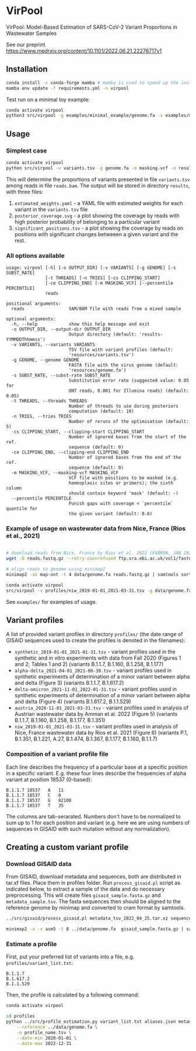 # VirPool

VirPool: Model-Based Estimation of SARS-CoV-2 Variant Proportions in Wastewater Samples

See our preprint https://www.medrxiv.org/content/10.1101/2022.06.21.22276717v1


## Installation

```bash
conda install -c conda-forge mamba # mamba is used to speed up the installation
mamba env update -f requirements.yml -n virpool
```

Test run on a minimal toy example:
```bash
conda activate virpool
python3 src/virpool -g examples/minimal_example/genome.fa -v examples/minimal_example/variants.tsv examples/minimal_example/reads.sam
```

## Usage

### Simplest case

```bash
conda activate virpool
python src/virpool -v variants.tsv -g genome.fa -m masking.vcf -o results reads.bam
```

This will determine the proportions of variants presented in file `variants.tsv` among reads in file `reads.bam`.
The output will be stored in directory `results`, with three files:

1. `estimated_weights.yaml` - a YAML file with estimated weights for each variant in the
   `variants.tsv` file
2. `posterior_coverage.svg` - a plot showing the coverage by reads with high posterior probability
   of belonging to a particular variant
3. `significant_positions.tsv` - a plot showing the coverage by reads on positions with significant
   changes betweeen a given variant and the rest.


### All options available

```
usage: virpool [-h] [-o OUTPUT_DIR] [-v VARIANTS] [-g GENOME] [-s SUBST_RATE]
               [-t THREADS] [-n TRIES] [-cs CLIPPING_START]
               [-ce CLIPPING_END] [-m MASKING_VCF] [--percentile PERCENTILE]
               reads

positional arguments:
  reads                 SAM/BAM file with reads from a mixed sample

optional arguments:
  -h, --help            show this help message and exit
  -o OUTPUT_DIR, --output-dir OUTPUT_DIR
                        Output directory (default: 'results-YYMMDDThhmmss')
  -v VARIANTS, --variants VARIANTS
                        TSV file with variant profiles (default:
                        'resources/variants.tsv')
  -g GENOME, --genome GENOME
                        FASTA file with the virus genome (default:
                        'resources/genome.fa')
  -s SUBST_RATE, --subst-rate SUBST_RATE
                        Substitution error rate (suggested value: 0.05 for
                        ONT reads, 0.001 for Illumina reads) (default: 0.05)
  -t THREADS, --threads THREADS
                        Number of threads to use during posteriors
                        computation (default: 10)
  -n TRIES, --tries TRIES
                        Number of reruns of the optimisation (default: 5)
  -cs CLIPPING_START, --clipping-start CLIPPING_START
                        Number of ignored bases from the start of the ref.
                        sequence (default: 0)
  -ce CLIPPING_END, --clipping-end CLIPPING_END
                        Number of ignored bases from the end of the ref.
                        sequence (default: 0)
  -m MASKING_VCF, --masking-vcf MASKING_VCF
                        VCF file with positions to be masked (e.g.
                        homeoplasic sites or primers); the sixth column
                        should contain keyword 'mask' (default: -)
  --percentile PERCENTILE
                        Punish gaps with coverage < `percentile` quantile for
                        the given variant (default: 0.0)

```

### Example of usage on wastewater data from Nice, France (Rios et al., 2021)

```bash

# download reads from Nice, France by Rios et al. 2021 (FABRON, JAN 2021)
wget -O reads.fastq.gz --retry-connrefused ftp.sra.ebi.ac.uk/vol1/fastq/SRR152/052/SRR15275952/SRR15275952_1.fastq.gz

# align reads to genome using minimap2
minimap2 -ax map-ont -t 4 data/genome.fa reads.fastq.gz | samtools sort -o reads.bam

conda activate virpool
src/virpool -v profiles/niw_2019-01-01_2021-03-31.tsv -g data/genome.fa -m data/ont-short.masking.vcf reads.bam
```


See `examples/` for examples of usage.

## Variant profiles

A list of provided variant profiles in directory `profiles/` (the date range of GISAID sequences used to create the profiles is denoted in the filenames):

- `synthetic_2019-01-01_2021-01-31.tsv` - variant profiles used in the synthetic and in vitro experiments with data from Fall 2020 (Figures 1 and 2; Tables 1 and 2) (variants B.1.1.7, B.1.160, B.1.258, B.1.177)
- `alpha-delta_2021-04-01_2021-06-30.tsv` - variant profiles used in synthetic experiments of determination of a minor variant between alpha and delta (Figure 3) (variants B.1.1.7, B.1.617.2)
- `delta-omicron_2021-11-01_2022-01-31.tsv` - variant profiles used in synthetic experiments of determination of a minor variant between alpha and delta (Figure 4) (variants B.1.617.2, B.1.1.529)
- `austria_2020-11-01_2021-03-31.tsv` - variant profiles used in analysis of Austrian wastewater data by Amman et al. 2022 (Figure 5) (variants B.1.1.7, B.1.160, B.1.258, B.1.177, B.1.351)
- `niw_2019-01-01_2021-03-31.tsv` - variant profiles used in analysis of Nice, France wastewater data by Rios et al. 2021 (Figure 6) (variants P.1, B.1.351, B.1.221, A.27, B.1.474, B.1.367, B.1.177, B.1.160, B.1.1.7)


### Composition of a variant profile file

Each line describes the frequency of a particular base at a specific position in a specific variant.
E.g. these four lines describe the frequencies of alpha variant at position 18537 (0-based):

```
B.1.1.7	18537	A	11
B.1.1.7	18537	C	0
B.1.1.7	18537	G	82100
B.1.1.7	18537	T	35
```

The columns are tab-serarated. Numbers don't have to be normalized to sum up to 1 for each position and variant (e.g. here we are using numbers of sequences in GISAID with such mutation without any normalization).

## Creating a custom variant profile

### Download GISAID data

From GISAID, download metadata and sequences, both are distributed in tar.xf files. Place them in profiles folder. Run `process_gisaid.pl` script as indicated below, to extract a sample of the data and do necessary preprocessing. This will create files `gisaid_sample.fasta.gz` and `metadata_sample.tsv`. The fasta sequences then should be aligned to the reference genome by minimap and converted to cram format by samtools.

```bash
../src/gisaid/process_gisaid.pl metadata_tsv_2022_04_25.tar.xz sequences_fasta_2022_04_25.tar.xz metadata_sample.tsv gisaid_sample.fasta.gz

minimap2 -a -x asm5 -t 8 ../data/genome.fa  gisaid_sample.fasta.gz | samtools view -S -C -T ../data/genome.fa - > gisaid_sample.cram
```

### Estimate a profile

First, put your preferred list of variants into a file, e.g. `profiles/variant_list.txt`:

```
B.1.1.7
B.1.617.2
B.1.1.529
```

Then, the profile is calculated by a following command:

```bash
conda activate virpool

cd profiles
python ../src/profile_estimation.py variant_list.txt aliases.json metadata_sample.tsv gisaid_sample.cram \
    --reference ../data/genome.fa \
    -o profile_name.tsv \
    --date-min 2020-01-01 \
    --date-max 2022-12-31
```
